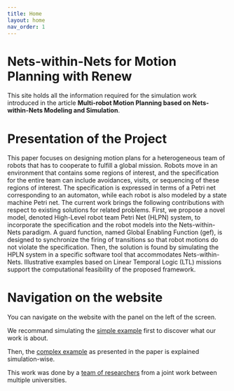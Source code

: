 ```yaml
---
title: Home
layout: home
nav_order: 1
---
```


# Nets-within-Nets for Motion Planning with Renew

This site holds all the information required for the simulation work introduced in the article **Multi-robot Motion Planning based on Nets-within-Nets Modeling and Simulation**.


# Presentation of the Project 

This paper focuses on designing motion plans for a heterogeneous team of robots that has to cooperate to fulfill a global mission. Robots move in an environment that contains some regions of interest, and the specification for the entire team can include avoidances, visits, or sequencing of these regions of interest. The specification is expressed in terms of a Petri net corresponding to an automaton, while each robot is also modeled by a state machine Petri net. The current work brings the following contributions with respect to existing solutions for related problems. First, we propose a novel model, denoted High-Level robot team Petri Net (HLPN) system, to incorporate the specification and the robot models into the Nets-within-Nets paradigm. A guard function, named Global Enabling Function (gef), is designed to synchronize the firing of transitions so that robot motions do not violate the specification. Then, the solution is found by simulating the HPLN system in a specific software tool that accommodates Nets-within-Nets. Illustrative examples based on Linear Temporal Logic (LTL) missions support the computational feasibility of the proposed framework. 


# Navigation on the website 

You can navigate on the website with the panel on the left of the screen. 

We recommand simulating the [simple example](../simple_ex.html) first to discover what our work is about. 

Then, the [complex example]() as presented in the paper is explained simulation-wise. 


This work was done by a [team of researchers](../team.html) from a joint work between multiple universities. 


